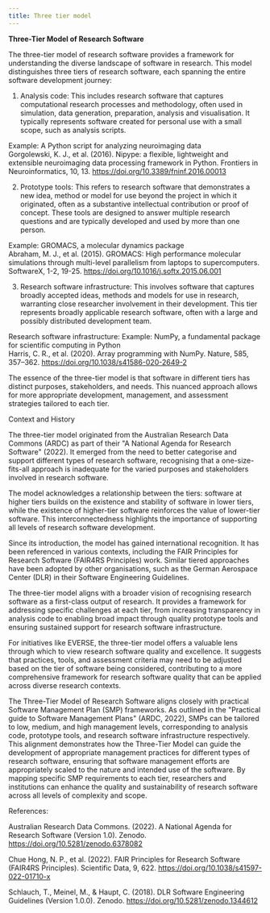 ```yaml
---
title: Three tier model
---
```


**Three-Tier Model of Research Software**

The three-tier model of research software provides a framework for understanding the diverse landscape of software in research. This model distinguishes three tiers of research software, each spanning the entire software development journey:

1. Analysis code: This includes research software that captures computational research processes and methodology, often used in simulation, data generation, preparation, analysis and visualisation. It typically represents software created for personal use with a small scope, such as analysis scripts.

Example: A Python script for analyzing neuroimaging data  
Gorgolewski, K. J., et al. (2016). Nipype: a flexible, lightweight and extensible neuroimaging data processing framework in Python. Frontiers in Neuroinformatics, 10, 13. https://doi.org/10.3389/fninf.2016.00013 

2. Prototype tools: This refers to research software that demonstrates a new idea, method or model for use beyond the project in which it originated, often as a substantive intellectual contribution or proof of concept. These tools are designed to answer multiple research questions and are typically developed and used by more than one person.

Example: GROMACS, a molecular dynamics package  
Abraham, M. J., et al. (2015). GROMACS: High performance molecular simulations through multi-level parallelism from laptops to supercomputers. SoftwareX, 1-2, 19-25. https://doi.org/10.1016/j.softx.2015.06.001

3. Research software infrastructure: This involves software that captures broadly accepted ideas, methods and models for use in research, warranting close researcher involvement in their development. This tier represents broadly applicable research software, often with a large and possibly distributed development team.

Research software infrastructure:
Example: NumPy, a fundamental package for scientific computing in Python  
Harris, C. R., et al. (2020). Array programming with NumPy. Nature, 585, 357–362. https://doi.org/10.1038/s41586-020-2649-2

The essence of the three-tier model is that software in different tiers has distinct purposes, stakeholders, and needs. This nuanced approach allows for more appropriate development, management, and assessment strategies tailored to each tier.

Context and History

The three-tier model originated from the Australian Research Data Commons (ARDC) as part of their "A National Agenda for Research Software" (2022). It emerged from the need to better categorise and support different types of research software, recognising that a one-size-fits-all approach is inadequate for the varied purposes and stakeholders involved in research software.

The model acknowledges a relationship between the tiers: software at higher tiers builds on the existence and stability of software in lower tiers, while the existence of higher-tier software reinforces the value of lower-tier software. This interconnectedness highlights the importance of supporting all levels of research software development.

Since its introduction, the model has gained international recognition. It has been referenced in various contexts, including the FAIR Principles for Research Software (FAIR4RS Principles) work. Similar tiered approaches have been adopted by other organisations, such as the German Aerospace Center (DLR) in their Software Engineering Guidelines.

The three-tier model aligns with a broader vision of recognising research software as a first-class output of research. It provides a framework for addressing specific challenges at each tier, from increasing transparency in analysis code to enabling broad impact through quality prototype tools and ensuring sustained support for research software infrastructure.

For initiatives like EVERSE, the three-tier model offers a valuable lens through which to view research software quality and excellence. It suggests that practices, tools, and assessment criteria may need to be adjusted based on the tier of software being considered, contributing to a more comprehensive framework for research software quality that can be applied across diverse research contexts.

The Three-Tier Model of Research Software aligns closely with practical Software Management Plan (SMP) frameworks. As outlined in the "Practical guide to Software Management Plans" (ARDC, 2022), SMPs can be tailored to low, medium, and high management levels, corresponding to analysis code, prototype tools, and research software infrastructure respectively. This alignment demonstrates how the Three-Tier Model can guide the development of appropriate management practices for different types of research software, ensuring that software management efforts are appropriately scaled to the nature and intended use of the software. By mapping specific SMP requirements to each tier, researchers and institutions can enhance the quality and sustainability of research software across all levels of complexity and scope.

References:

Australian Research Data Commons. (2022). A National Agenda for Research Software (Version 1.0). Zenodo. https://doi.org/10.5281/zenodo.6378082

Chue Hong, N. P., et al. (2022). FAIR Principles for Research Software (FAIR4RS Principles). Scientific Data, 9, 622. https://doi.org/10.1038/s41597-022-01710-x

Schlauch, T., Meinel, M., & Haupt, C. (2018). DLR Software Engineering Guidelines (Version 1.0.0). Zenodo. https://doi.org/10.5281/zenodo.1344612
